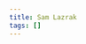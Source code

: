 ```yaml
---
title: Sam Lazrak
tags: []
---
```


<!-- Graph links - invisible but parsed by Quartz -->
<div style="font-size: 0px; color: transparent; height: 0; overflow: hidden;">

[[AI Semantic Links]]
[[Book Arts]]
[[Build Birmingham]]
[[My Art]]
[[PhD]]
[[Publications]]
[[index]]

</div>

